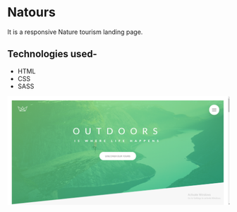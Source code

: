 # Natours
It is a responsive Nature tourism landing page.

## Technologies used-
- HTML
- CSS
- SASS

![Landing page](https://github.com/nageshmv06/Natours/blob/master/Outcome%20Pics/img-1.png?raw=true)
